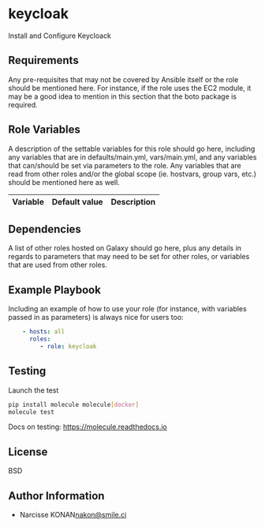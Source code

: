 keycloak
=========

Install and Configure Keycloack

Requirements
------------

Any pre-requisites that may not be covered by Ansible itself or the role should be mentioned here. For instance, if the role uses the EC2 module, it may be a good idea to mention in this section that the boto package is required.

Role Variables
--------------

A description of the settable variables for this role should go here, including any variables that are in defaults/main.yml, vars/main.yml, and any variables that can/should be set via parameters to the role. Any variables that are read from other roles and/or the global scope (ie. hostvars, group vars, etc.) should be mentioned here as well.

| Variable | Default value | Description |
| -------- | ------------- | ----------- |

Dependencies
------------

A list of other roles hosted on Galaxy should go here, plus any details in regards to parameters that may need to be set for other roles, or variables that are used from other roles.

Example Playbook
----------------

Including an example of how to use your role (for instance, with variables passed in as parameters) is always nice for users too:

```yml
    - hosts: all
      roles:
         - role: keycloak
```

Testing
--------

Launch the test

```bash
pip install molecule molecule[docker]
molecule test
```

Docs on testing:
https://molecule.readthedocs.io


License
-------

BSD

Author Information
------------------

* Narcisse KONAN<nakon@smile.ci>
